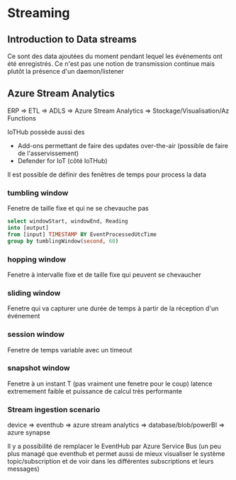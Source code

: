 # Streaming

## Introduction to Data streams

Ce sont des data ajoutées du moment pendant lequel les événements ont été enregistrés.
Ce n'est pas une notion de transmission continue mais plutôt la présence d'un daemon/listener

## Azure Stream Analytics

ERP => ETL => ADLS => Azure Stream Analytics => Stockage/Visualisation/Az Functions

IoTHub possède aussi des 
- Add-ons permettant de faire des updates over-the-air (possible de faire de l'asservissement)
- Defender for IoT (côté IoTHub)

Il est possible de définir des fenêtres de temps pour process la data

### tumbling window

Fenetre de taille fixe et qui ne se chevauche pas

```sql
select windowStart, windowEnd, Reading
into [output]
from [input] TIMESTAMP BY EventProcessedUtcTime
group by tumblingWindow(second, 60)
```

### hopping window

Fenetre à intervalle fixe et de taille fixe qui peuvent se chevaucher

### sliding window

Fenetre qui va capturer une durée de temps à partir de la réception d'un événement

### session window

Fenetre de temps variable avec un timeout

### snapshot window

Fenetre à un instant T (pas vraiment une fenetre pour le coup)
latence extremement faible et puissance de calcul très performante

### Stream ingestion scenario

device => eventhub => azure stream analytics => database/blob/powerBI => azure synapse

Il y a possibilité de remplacer le EventHub par Azure Service Bus (un peu plus managé que eventhub et permet aussi de mieux visualiser le système topic/subscription et de voir dans les différentes subscriptions et leurs messages)

